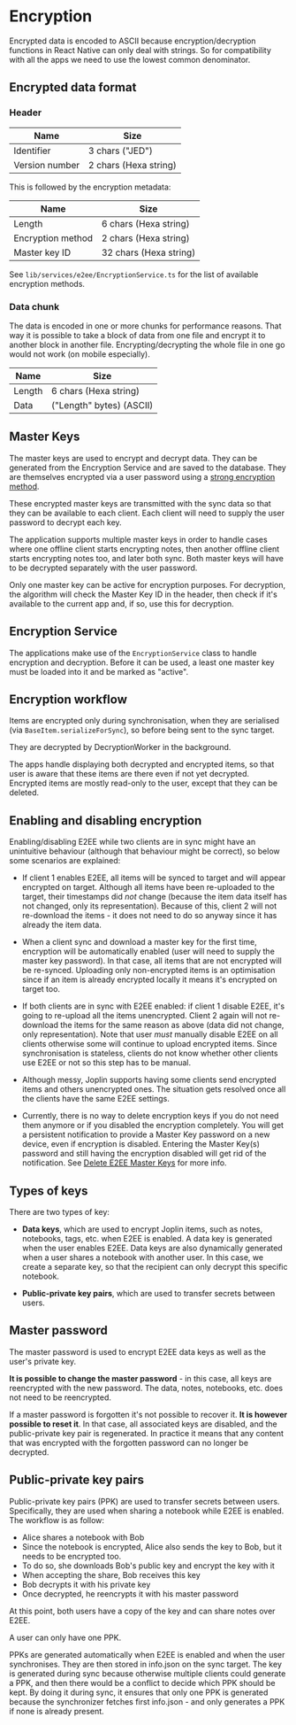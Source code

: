 # Encryption

Encrypted data is encoded to ASCII because encryption/decryption functions in React Native can only deal with strings. So for compatibility with all the apps we need to use the lowest common denominator.

## Encrypted data format

### Header

Name               |  Size
-------------------|-------------------------
Identifier         |  3 chars ("JED")
Version number     |  2 chars (Hexa string)

This is followed by the encryption metadata:

Name               |  Size
-------------------|-------------------------
Length             |  6 chars (Hexa string)
Encryption method  |  2 chars (Hexa string)
Master key ID      |  32 chars (Hexa string)

See `lib/services/e2ee/EncryptionService.ts` for the list of available encryption methods.

### Data chunk

The data is encoded in one or more chunks for performance reasons. That way it is possible to take a block of data from one file and encrypt it to another block in another file. Encrypting/decrypting the whole file in one go would not work (on mobile especially).

Name    |  Size
--------|----------------------------
Length  |  6 chars (Hexa string)
Data    |  ("Length" bytes) (ASCII)

## Master Keys

The master keys are used to encrypt and decrypt data. They can be generated from the Encryption Service and are saved to the database. They are themselves encrypted via a user password using a [strong encryption method](https://github.com/laurent22/joplin/blob/b5b02d8d7bce2c07c89fef50103e1399d792b75e/packages/lib/services/e2ee/EncryptionService.ts#L373).

These encrypted master keys are transmitted with the sync data so that they can be available to each client. Each client will need to supply the user password to decrypt each key.

The application supports multiple master keys in order to handle cases where one offline client starts encrypting notes, then another offline client starts encrypting notes too, and later both sync. Both master keys will have to be decrypted separately with the user password.

Only one master key can be active for encryption purposes. For decryption, the algorithm will check the Master Key ID in the header, then check if it's available to the current app and, if so, use this for decryption.

## Encryption Service

The applications make use of the `EncryptionService` class to handle encryption and decryption. Before it can be used, a least one master key must be loaded into it and be marked as "active".

## Encryption workflow

Items are encrypted only during synchronisation, when they are serialised (via `BaseItem.serializeForSync`), so before being sent to the sync target.

They are decrypted by DecryptionWorker in the background.

The apps handle displaying both decrypted and encrypted items, so that user is aware that these items are there even if not yet decrypted. Encrypted items are mostly read-only to the user, except that they can be deleted.

## Enabling and disabling encryption

Enabling/disabling E2EE while two clients are in sync might have an unintuitive behaviour (although that behaviour might be correct), so below some scenarios are explained:

- If client 1 enables E2EE, all items will be synced to target and will appear encrypted on target. Although all items have been re-uploaded to the target, their timestamps did *not* change (because the item data itself has not changed, only its representation). Because of this, client 2 will not re-download the items - it does not need to do so anyway since it has already the item data.

- When a client sync and download a master key for the first time, encryption will be automatically enabled (user will need to supply the master key password). In that case, all items that are not encrypted will be re-synced. Uploading only non-encrypted items is an optimisation since if an item is already encrypted locally it means it's encrypted on target too.

- If both clients are in sync with E2EE enabled: if client 1 disable E2EE, it's going to re-upload all the items unencrypted. Client 2 again will not re-download the items for the same reason as above (data did not change, only representation). Note that user *must* manually disable E2EE on all clients otherwise some will continue to upload encrypted items. Since synchronisation is stateless, clients do not know whether other clients use E2EE or not so this step has to be manual.

- Although messy, Joplin supports having some clients send encrypted items and others unencrypted ones. The situation gets resolved once all the clients have the same E2EE settings.

- Currently, there is no way to delete encryption keys if you do not need them anymore or if you disabled the encryption completely. You will get a persistent notification to provide a Master Key password on a new device, even if encryption is disabled. Entering the Master Key(s) password and still having the encryption disabled will get rid of the notification. See [Delete E2EE Master Keys](https://discourse.joplinapp.org/t/delete-e2ee-master-keys/906) for more info.

## Types of keys

There are two types of key:

- **Data keys**, which are used to encrypt Joplin items, such as notes, notebooks, tags, etc. when E2EE is enabled. A data key is generated when the user enables E2EE. Data keys are also dynamically generated when a user shares a notebook with another user. In this case, we create a separate key, so that the recipient can only decrypt this specific notebook.

- **Public-private key pairs**, which are used to transfer secrets between users.

## Master password

The master password is used to encrypt E2EE data keys as well as the user's private key.

**It is possible to change the master password** - in this case, all keys are reencrypted with the new password. The data, notes, notebooks, etc. does not need to be reencrypted.

If a master password is forgotten it's not possible to recover it. **It is however possible to reset it**. In that case, all associated keys are disabled, and the public-private key pair is regenerated. In practice it means that any content that was encrypted with the forgotten password can no longer be decrypted.

## Public-private key pairs

Public-private key pairs (PPK) are used to transfer secrets between users. Specifically, they are used when sharing a notebook while E2EE is enabled. The workflow is as follow:

- Alice shares a notebook with Bob
- Since the notebook is encrypted, Alice also sends the key to Bob, but it needs to be encrypted too.
- To do so, she downloads Bob's public key and encrypt the key with it
- When accepting the share, Bob receives this key
- Bob decrypts it with his private key
- Once decrypted, he reencrypts it with his master password

At this point, both users have a copy of the key and can share notes over E2EE.

A user can only have one PPK.

PPKs are generated automatically when E2EE is enabled and when the user synchronises. They are then stored in info.json on the sync target. The key is generated during sync because otherwise multiple clients could generate a PPK, and then there would be a conflict to decide which PPK should be kept. By doing it during sync, it ensures that only one PPK is generated because the synchronizer fetches first info.json - and only generates a PPK if none is already present.
